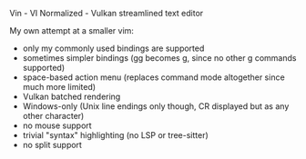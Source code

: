 Vin - VI Normalized - Vulkan streamlined text editor

My own attempt at a smaller vim:
- only my commonly used bindings are supported
- sometimes simpler bindings (gg becomes g, since no other g commands supported)
- space-based action menu (replaces command mode altogether since much more limited)
- Vulkan batched rendering
- Windows-only (Unix line endings only though, CR displayed but as any other character)
- no mouse support
- trivial "syntax" highlighting (no LSP or tree-sitter)
- no split support
